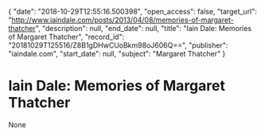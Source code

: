 {
  "date": "2018-10-29T12:55:16.500398", 
  "open_access": false, 
  "target_url": "http://www.iaindale.com/posts/2013/04/08/memories-of-margaret-thatcher", 
  "description": null, 
  "end_date": null, 
  "title": "Iain Dale: Memories of Margaret Thatcher", 
  "record_id": "20181029T125516/Z8B1gDHwCUoBkm98oJ606Q==", 
  "publisher": "iaindale.com", 
  "start_date": null, 
  "subject": "Margaret Thatcher"
}

# Iain Dale: Memories of Margaret Thatcher

None